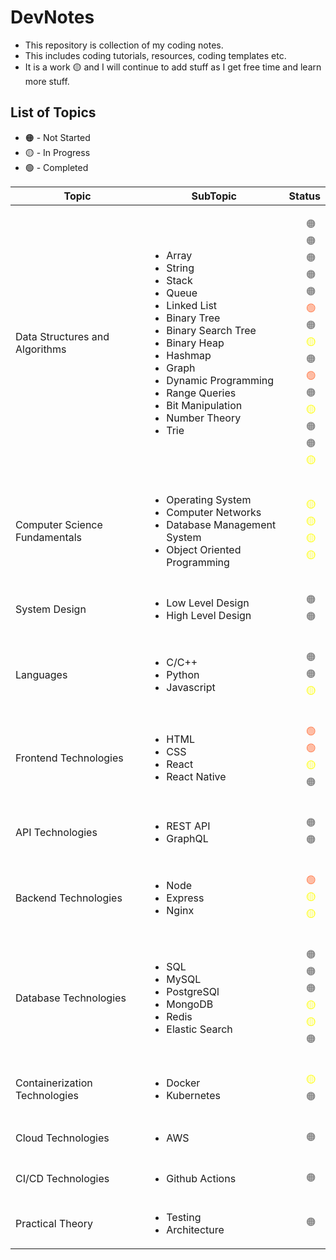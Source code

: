 # DevNotes

- This repository is collection of my coding notes.
- This includes coding tutorials, resources, coding templates etc.
- It is a work 🟡 and I will continue to add stuff as I get free time and learn more stuff.

## List of Topics

- 🟠 - Not Started
- 🟡 - In Progress
- 🟢 - Completed

<table>
   <thead>
      <tr>
         <th>Topic</th>
         <th>SubTopic</th>
         <th>Status</th>
      </tr>
   </thead>

   <tbody>
      <tr>
          <td>Data Structures and Algorithms</td>
          <td>
              <ul>
                <li>Array</li>
                <li>String</li>
                <li>Stack</li>
                <li>Queue</li>
                <li>Linked List</li>
                <li>Binary Tree</li>
                <li>Binary Search Tree</li>
                <li>Binary Heap</li>
                <li>Hashmap</li>
                <li>Graph</li>
                <li>Dynamic Programming</li>
                <li>Range Queries</li>
                <li>Bit Manipulation</li>
                <li>Number Theory</li>
                <li>Trie</li>
              </ul>
          </td>
          <td>
              <ul style="list-style-type:none;">
                <li style="color:grey;">🟠</li>
                <li style="color:grey;">🟠</li>
                <li style="color:grey;">🟠</li>
                <li style="color:grey;">🟠</li>
                <li style="color:grey;">🟠</li>
                <li style="color:coral;">🟢</li>
                <li style="color:grey;">🟠</li>
                <li style="color:yellow;">🟡</li>
                <li style="color:grey;">🟠</li>
                <li style="color:coral;">🟢</li>
                <li style="color:grey;">🟠</li>
                <li style="color:yellow;">🟡</li>
                <li style="color:grey;">🟠</li>
                <li style="color:grey;">🟠</li>
                <li style="color:yellow;">🟡</li>
              </ul>
          </td>
      </tr>
      <tr>
          <td>Computer Science Fundamentals</td>
          <td>
              <ul>
                <li>Operating System</li>
                <li>Computer Networks</li>
                <li>Database Management System</li>
                <li>Object Oriented Programming</li>
              </ul>
          </td>
          <td>
              <ul style="list-style-type:none;">
                <li style="color:yellow;">🟡</li>
                <li style="color:yellow;">🟡</li>
                <li style="color:yellow;">🟡</li>
                <li style="color:yellow;">🟡</li>
              </ul>
          </td>
      </tr>
      <tr>
          <td>System Design</td>
          <td>
              <ul>
                <li>Low Level Design</li>
                <li>High Level Design</li>
              </ul>
          </td>
          <td>
              <ul style="list-style-type:none;">
                <li style="color:grey;">🟠</li>
                <li style="color:grey;">🟠</li>
              </ul>
          </td>
      </tr>
      <tr>
          <td>Languages</td>
          <td>
              <ul>
                <li>C/C++</li>
                <li>Python</li>
                <li>Javascript</li>
              </ul>
          </td>
          <td>
              <ul style="list-style-type:none;">
                <li style="color:grey;">🟠</li>
                <li style="color:grey;">🟠</li>
                <li style="color:yellow;">🟡</li>
              </ul>
          </td>
      </tr>
      <tr>
          <td>Frontend Technologies</td>
          <td>
              <ul>
                <li>HTML</li>
                <li>CSS</li>
                <li>React</li>
                <li>React Native</li>
              </ul>
          </td>
          <td>
              <ul style="list-style-type:none;">
                <li style="color:coral;">🟢</li>
                <li style="color:coral;">🟢</li>
                <li style="color:yellow;">🟡</li>
                <li style="color:grey;">🟠</li>
              </ul>
          </td>
      </tr>
      <tr>
          <td>API Technologies</td>
          <td>
              <ul>
                <li>REST API</li>
                <li>GraphQL</li>
              </ul>
          </td>
          <td>
              <ul style="list-style-type:none;">
                <li style="color:grey;">🟠</li>
                <li style="color:grey;">🟠</li>
              </ul>
          </td>
      </tr>
      <tr>
          <td>Backend Technologies</td>
          <td>
              <ul>
                <li>Node</li>
                <li>Express</li>
                <li>Nginx</li>
              </ul>
          </td>
          <td>
              <ul style="list-style-type:none;">
                <li style="color:coral;">🟢</li>
                <li style="color:yellow;">🟡</li>
                <li style="color:yellow;">🟡</li>
              </ul>
          </td>
      </tr>
      <tr>
          <td>Database Technologies</td>
          <td>
              <ul>
                <li>SQL</li>
                <li>MySQL</li>
                <li>PostgreSQl</li>
                <li>MongoDB</li>
                <li>Redis</li>
                <li>Elastic Search</li>
              </ul>
          </td>
          <td>
              <ul style="list-style-type:none;">
                <li style="color:grey;">🟠</li>
                <li style="color:grey;">🟠</li>
                <li style="color:grey;">🟠</li>
                <li style="color:yellow;">🟡</li>
                <li style="color:yellow;">🟡</li>
                <li style="color:grey;">🟠</li>
              </ul>
          </td>
      </tr>
      <tr>
          <td>Containerization Technologies</td>
          <td>
            <ul>
                <li>Docker</li>
                <li>Kubernetes</li>
            </ul>
          </td>
          <td>
            <ul style="list-style-type:none;">
                <li style="color:yellow;">🟡</li>
                <li style="color:grey;">🟠</li>
            </ul>
          </td>
      </tr>
      <tr>
          <td>Cloud Technologies</td>
          <td>
            <ul>
                <li>AWS</li>
            </ul>
          </td>
          <td>
            <ul style="list-style-type:none;">
                <li style="color:grey;">🟠</li>
            </ul>
          </td>
      </tr>
      <tr>
          <td>CI/CD Technologies</td>
          <td>
            <ul>
                <li>Github Actions</li>
            </ul>
          </td>
          <td>
            <ul style="list-style-type:none;">
                <li style="color:grey;">🟠</li>
            </ul>
          </td>
      </tr>
      <tr>
          <td>Practical Theory</td>
          <td>
            <ul>
                <li>Testing</li>
                <li>Architecture</li>
            </ul>
          </td>
          <td>
            <ul style="list-style-type:none;">
                <li style="color:grey;">🟠</li>
            </ul>
          </td>
      </tr>
   </tbody>
</table>
